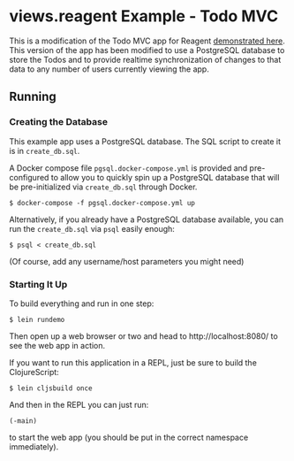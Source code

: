 # views.reagent Example - Todo MVC

This is a modification of the Todo MVC app for Reagent [demonstrated here][1]. This version of the
app has been modified to use a PostgreSQL database to store the Todos and to provide realtime 
synchronization of changes to that data to any number of users currently viewing the app.

[1]: http://reagent-project.github.io/

## Running

### Creating the Database

This example app uses a PostgreSQL database. The SQL script to create it is in `create_db.sql`. 

A Docker compose file `pgsql.docker-compose.yml` is provided and pre-configured to allow you to
quickly spin up a PostgreSQL database that will be pre-initialized via `create_db.sql` through
Docker.

    $ docker-compose -f pgsql.docker-compose.yml up

Alternatively, if you already have a PostgreSQL database available, you can run the 
`create_db.sql` via `psql` easily enough:

    $ psql < create_db.sql

(Of course, add any username/host parameters you might need)

### Starting It Up

To build everything and run in one step:

    $ lein rundemo
    
Then open up a web browser or two and head to http://localhost:8080/ to see the web app in action.

If you want to run this application in a REPL, just be sure to build the ClojureScript:

    $ lein cljsbuild once

And then in the REPL you can just run:

    (-main)

to start the web app (you should be put in the correct namespace immediately).
